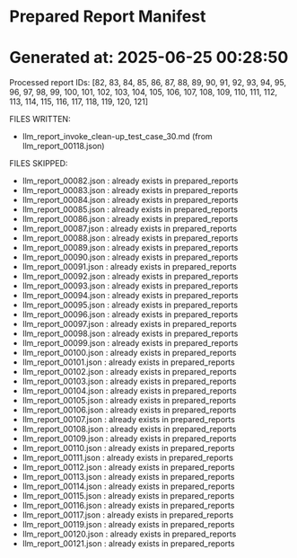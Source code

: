 # Prepared Report Manifest
Generated at: 2025-06-25 00:28:50
=============================================
Processed report IDs: [82, 83, 84, 85, 86, 87, 88, 89, 90, 91, 92, 93, 94, 95, 96, 97, 98, 99, 100, 101, 102, 103, 104, 105, 106, 107, 108, 109, 110, 111, 112, 113, 114, 115, 116, 117, 118, 119, 120, 121]

FILES WRITTEN:
- llm_report_invoke_clean-up_test_case_30.md (from llm_report_00118.json)

FILES SKIPPED:
- llm_report_00082.json          : already exists in prepared_reports
- llm_report_00083.json          : already exists in prepared_reports
- llm_report_00084.json          : already exists in prepared_reports
- llm_report_00085.json          : already exists in prepared_reports
- llm_report_00086.json          : already exists in prepared_reports
- llm_report_00087.json          : already exists in prepared_reports
- llm_report_00088.json          : already exists in prepared_reports
- llm_report_00089.json          : already exists in prepared_reports
- llm_report_00090.json          : already exists in prepared_reports
- llm_report_00091.json          : already exists in prepared_reports
- llm_report_00092.json          : already exists in prepared_reports
- llm_report_00093.json          : already exists in prepared_reports
- llm_report_00094.json          : already exists in prepared_reports
- llm_report_00095.json          : already exists in prepared_reports
- llm_report_00096.json          : already exists in prepared_reports
- llm_report_00097.json          : already exists in prepared_reports
- llm_report_00098.json          : already exists in prepared_reports
- llm_report_00099.json          : already exists in prepared_reports
- llm_report_00100.json          : already exists in prepared_reports
- llm_report_00101.json          : already exists in prepared_reports
- llm_report_00102.json          : already exists in prepared_reports
- llm_report_00103.json          : already exists in prepared_reports
- llm_report_00104.json          : already exists in prepared_reports
- llm_report_00105.json          : already exists in prepared_reports
- llm_report_00106.json          : already exists in prepared_reports
- llm_report_00107.json          : already exists in prepared_reports
- llm_report_00108.json          : already exists in prepared_reports
- llm_report_00109.json          : already exists in prepared_reports
- llm_report_00110.json          : already exists in prepared_reports
- llm_report_00111.json          : already exists in prepared_reports
- llm_report_00112.json          : already exists in prepared_reports
- llm_report_00113.json          : already exists in prepared_reports
- llm_report_00114.json          : already exists in prepared_reports
- llm_report_00115.json          : already exists in prepared_reports
- llm_report_00116.json          : already exists in prepared_reports
- llm_report_00117.json          : already exists in prepared_reports
- llm_report_00119.json          : already exists in prepared_reports
- llm_report_00120.json          : already exists in prepared_reports
- llm_report_00121.json          : already exists in prepared_reports

